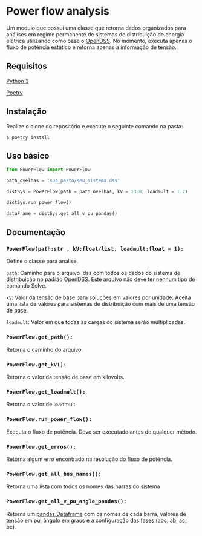 # Power flow analysis

Um modulo que possui uma classe que retorna dados organizados para análises em regime permanente de sistemas de distribuição de energia elétrica utilizando como base o [OpenDSS](https://www.epri.com/#/pages/sa/opendss?lang=en).
No momento, executa apenas o fluxo de potência estático e retorna apenas a informação de tensão.

## Requisitos

[Python 3](https://www.python.org/)

[Poetry](http://python-poetry.org/)

## Instalação

Realize o clone do repositório e execute o seguinte comando na pasta:

    $ poetry install

## Uso básico

```python
from PowerFlow import PowerFlow

path_ovelhas = 'sua_pasta/seu_sistema.dss'

distSys = PowerFlow(path = path_ovelhas, kV = 13.8, loadmult = 1.2)

distSys.run_power_flow()

dataFrame = distSys.get_all_v_pu_pandas()
```

## Documentação

### ```PowerFlow(path:str , kV:float/list, loadmult:float = 1):```
Define o classe para análise.

  ```path```: Caminho para o arquivo .dss com todos os dados do sistema de distribuição no padrão [OpenDSS](https://www.epri.com/#/pages/sa/opendss?lang=en).
  Este arquivo não deve ter nenhum tipo de comando Solve.
  
  ```kV```: Valor da tensão de base para soluções em valores por unidade. Aceita uma lista de valores para sistemas de distribuição com mais de uma tensão de base.
  
  ```loadmult```: Valor em que todas as cargas do sistema serão multiplicadas. 
    
### ```PowerFlow.get_path():```
Retorna o caminho do arquivo.
    
### ```PowerFlow.get_kV():```
Retorna o valor da tensão de base em kilovolts.
    
### ```PowerFlow.get_loadmult():```
Retorna  o valor de loadmult.

### ```PowerFlow.run_power_flow():```
Executa o fluxo de potência. Deve ser executado antes de qualquer método.

### ```PowerFlow.get_erros():```
Retorna algum erro encontrado na resolução do fluxo de potência.

### ```PowerFlow.get_all_bus_names():```
Retorna uma lista com todos os nomes das barras do sistema

### ```PowerFlow.get_all_v_pu_angle_pandas():```
Retorna um [pandas.Dataframe](https://pandas.pydata.org/pandas-docs/stable/reference/api/pandas.DataFrame.html) com os nomes de cada barra, 
valores de tensão em pu, ângulo em graus e a configuração das fases (abc, ab, ac, bc).


